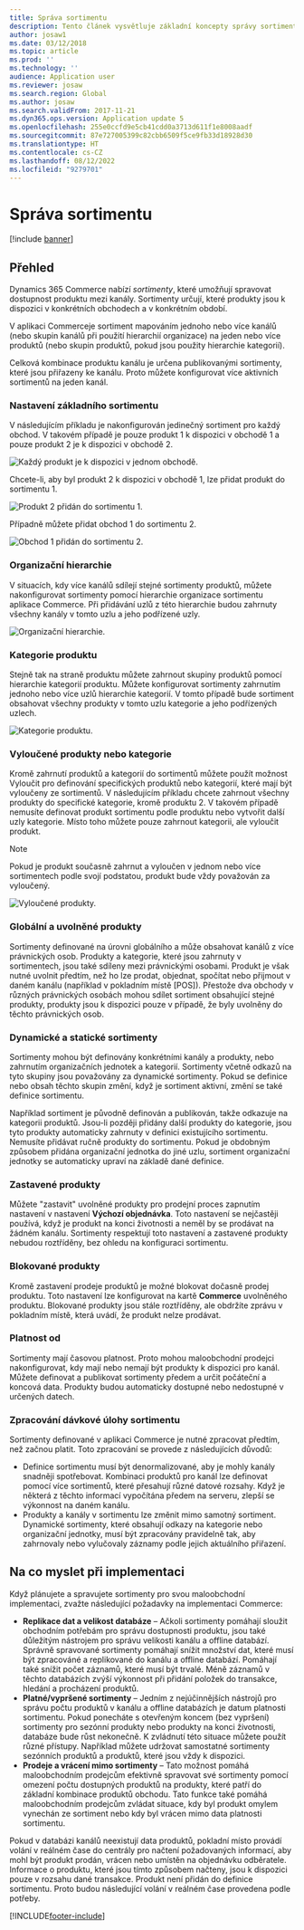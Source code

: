 ```yaml
---
title: Správa sortimentu
description: Tento článek vysvětluje základní koncepty správy sortimentu v aplikaci Dynamics 365 Commerce a poskytuje úvahy nad implementací pro váš projekt.
author: josaw1
ms.date: 03/12/2018
ms.topic: article
ms.prod: ''
ms.technology: ''
audience: Application user
ms.reviewer: josaw
ms.search.region: Global
ms.author: josaw
ms.search.validFrom: 2017-11-21
ms.dyn365.ops.version: Application update 5
ms.openlocfilehash: 255e0ccfd9e5cb41cdd0a3713d611f1e8008aadf
ms.sourcegitcommit: 87e727005399c82cbb6509f5ce9fb33d18928d30
ms.translationtype: HT
ms.contentlocale: cs-CZ
ms.lasthandoff: 08/12/2022
ms.locfileid: "9279701"
---
```

# <a name="assortment-management"></a>Správa sortimentu

[!include [banner](../includes/banner.md)]

## <a name="overview"></a>Přehled

Dynamics 365 Commerce nabízí *sortimenty*, které umožňují spravovat dostupnost produktu mezi kanály. Sortimenty určují, které produkty jsou k dispozici v konkrétních obchodech a v konkrétním období.

V aplikaci Commerceje sortiment mapováním jednoho nebo více kanálů (nebo skupin kanálů při použití hierarchií organizace) na jeden nebo více produktů (nebo skupin produktů, pokud jsou použity hierarchie kategorií).

Celková kombinace produktu kanálu je určena publikovanými sortimenty, které jsou přiřazeny ke kanálu. Proto můžete konfigurovat více aktivních sortimentů na jeden kanál.

### <a name="basic-assortment-setup"></a>Nastavení základního sortimentu

V následujícím příkladu je nakonfigurován jedinečný sortiment pro každý obchod. V takovém případě je pouze produkt 1 k dispozici v obchodě 1 a pouze produkt 2 je k dispozici v obchodě 2.

![Každý produkt je k dispozici v jednom obchodě.](./media/Managing-assortments-figure1.png)

Chcete-li, aby byl produkt 2 k dispozici v obchodě 1, lze přidat produkt do sortimentu 1.

![Produkt 2 přidán do sortimentu 1.](./media/Managing-assortments-figure2.png)

Případně můžete přidat obchod 1 do sortimentu 2.

![Obchod 1 přidán do sortimentu 2.](./media/Managing-assortments-figure3.png)

### <a name="organization-hierarchies"></a>Organizační hierarchie

V situacích, kdy více kanálů sdílejí stejné sortimenty produktů, můžete nakonfigurovat sortimenty pomocí hierarchie organizace sortimentu aplikace Commerce. Při přidávání uzlů z této hierarchie budou zahrnuty všechny kanály v tomto uzlu a jeho podřízené uzly.

![Organizační hierarchie.](./media/Managing-assortments-figure4.png)

### <a name="product-categories"></a>Kategorie produktu

Stejně tak na straně produktu můžete zahrnout skupiny produktů pomocí hierarchie kategorií produktu. Můžete konfigurovat sortimenty zahrnutím jednoho nebo více uzlů hierarchie kategorií. V tomto případě bude sortiment obsahovat všechny produkty v tomto uzlu kategorie a jeho podřízených uzlech.

![Kategorie produktu.](./media/Managing-assortments-figure5.png)

### <a name="excluded-products-or-categories"></a>Vyloučené produkty nebo kategorie

Kromě zahrnutí produktů a kategorií do sortimentů můžete použít možnost Vyloučit pro definování specifických produktů nebo kategorií, které mají být vyloučeny ze sortimentů. V následujícím příkladu chcete zahrnout všechny produkty do specifické kategorie, kromě produktu 2. V takovém případě nemusíte definovat produkt sortimentu podle produktu nebo vytvořit další uzly kategorie. Místo toho můžete pouze zahrnout kategorii, ale vyloučit produkt.

> [!NOTE]
> Pokud je produkt současně zahrnut a vyloučen v jednom nebo více sortimentech podle svojí podstatou, produkt bude vždy považován za vyloučený.

![Vyloučené produkty.](./media/Managing-assortments-figure6.png)

### <a name="global-and-released-products"></a>Globální a uvolněné produkty

Sortimenty definované na úrovni globálního a může obsahovat kanálů z více právnických osob. Produkty a kategorie, které jsou zahrnuty v sortimentech, jsou také sdíleny mezi právnickými osobami. Produkt je však nutné uvolnit předtím, než ho lze prodat, objednat, spočítat nebo přijmout v daném kanálu (například v pokladním místě \[POS\]). Přestože dva obchody v různých právnických osobách mohou sdílet sortiment obsahující stejné produkty, produkty jsou k dispozici pouze v případě, že byly uvolněny do těchto právnických osob.

### <a name="dynamic-and-static-assortments"></a>Dynamické a statické sortimenty

Sortimenty mohou být definovány konkrétními kanály a produkty, nebo zahrnutím organizačních jednotek a kategorií. Sortimenty včetně odkazů na tyto skupiny jsou považovány za dynamické sortimenty. Pokud se definice nebo obsah těchto skupin změní, když je sortiment aktivní, změní se také definice sortimentu.

Například sortiment je původně definován a publikován, takže odkazuje na kategorii produktů. Jsou-li později přidány další produkty do kategorie, jsou tyto produkty automaticky zahrnuty v definici existujícího sortimentu. Nemusíte přidávat ručně produkty do sortimentu. Pokud je obdobným způsobem přidána organizační jednotka do jiné uzlu, sortiment organizační jednotky se automaticky upraví na základě dané definice.

### <a name="stopped-products"></a>Zastavené produkty

Můžete "zastavit" uvolněné produkty pro prodejní proces zapnutím nastavení v nastavení **Výchozí objednávka**. Toto nastavení se nejčastěji používá, když je produkt na konci životnosti a neměl by se prodávat na žádném kanálu. Sortimenty respektují toto nastavení a zastavené produkty nebudou roztříděny, bez ohledu na konfiguraci sortimentu.

### <a name="blocked-products"></a>Blokované produkty

Kromě zastavení prodeje produktů je možné blokovat dočasně prodej produktu. Toto nastavení lze konfigurovat na kartě **Commerce** uvolněného produktu. Blokované produkty jsou stále roztříděny, ale obdržíte zprávu v pokladním místě, která uvádí, že produkt nelze prodávat.

### <a name="date-effectivity"></a>Platnost od

Sortimenty mají časovou platnost. Proto mohou maloobchodní prodejci nakonfigurovat, kdy mají nebo nemají být produkty k dispozici pro kanál. Můžete definovat a publikovat sortimenty předem a určit počáteční a koncová data. Produkty budou automaticky dostupné nebo nedostupné v určených datech.

### <a name="process-assortments-batch-job"></a>Zpracování dávkové úlohy sortimentu

Sortimenty definované v aplikaci Commerce je nutné zpracovat předtím, než začnou platit. Toto zpracování se provede z následujících důvodů:

- Definice sortimentu musí být denormalizované, aby je mohly kanály snadněji spotřebovat. Kombinaci produktů pro kanál lze definovat pomocí více sortimentů, které přesahují různé datové rozsahy. Když je některá z těchto informací vypočítána předem na serveru, zlepší se výkonnost na daném kanálu.
- Produkty a kanály v sortimentu lze změnit mimo samotný sortiment. Dynamické sortimenty, které obsahují odkazy na kategorie nebo organizační jednotky, musí být zpracovány pravidelně tak, aby zahrnovaly nebo vylučovaly záznamy podle jejich aktuálního přiřazení.

## <a name="implementation-considerations"></a>Na co myslet při implementaci

Když plánujete a spravujete sortimenty pro svou maloobchodní implementaci, zvažte následující požadavky na implementaci Commerce:

- **Replikace dat a velikost databáze** – Ačkoli sortimenty pomáhají sloužit obchodním potřebám pro správu dostupnosti produktu, jsou také důležitým nástrojem pro správu velikosti kanálu a offline databází. Správně spravované sortimenty pomáhají snížit množství dat, které musí být zpracováné a replikované do kanálu a offline databází. Pomáhají také snížit počet záznamů, které musí být trvalé. Méně záznamů v těchto databázích zvýší výkonnost při přidání položek do transakce, hledání a procházení produktů.
- **Platné/vypršené sortimenty** – Jedním z nejúčinnějších nástrojů pro správu počtu produktů v kanálu a offline databázích je datum platnosti sortimentu. Pokud ponecháte s otevřeným koncem (bez vypršení) sortimenty pro sezónní produkty nebo produkty na konci životnosti, databáze bude růst nekonečně. K zvládnutí této situace můžete použít různé přístupy. Například můžete udržovat samostatné sortimenty sezónních produktů a produktů, které jsou vždy k dispozici.
- **Prodeje a vrácení mimo sortimenty** – Tato možnost pomáhá maloobchodním prodejcům efektivně spravovat své sortimenty pomocí omezení počtu dostupných produktů na produkty, které patří do základní kombinace produktů obchodu. Tato funkce také pomáhá maloobchodním prodejcům zvládat situace, kdy byl produkt omylem vynechán ze sortiment nebo kdy byl vrácen mimo data platnosti sortimentu.

Pokud v databázi kanálů neexistují data produktů, pokladní místo provádí volání v reálném čase do centrály pro načtení požadovaných informací, aby mohl být produkt prodán, vrácen nebo umístěn na objednávku odběratele. Informace o produktu, které jsou tímto způsobem načteny, jsou k dispozici pouze v rozsahu dané transakce. Produkt není přidán do definice sortimentu. Proto budou následující volání v reálném čase provedena podle potřeby.


[!INCLUDE[footer-include](../includes/footer-banner.md)]
